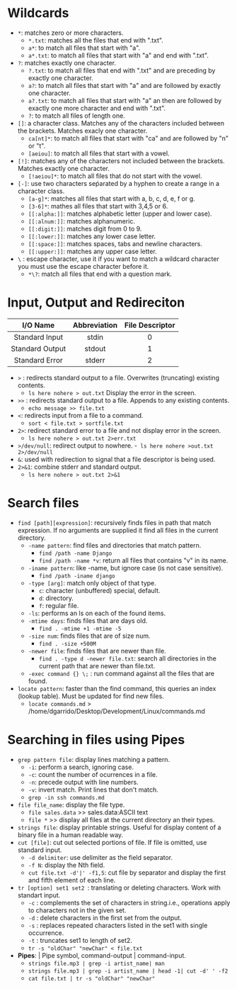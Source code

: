 # Wildcards
- `*`: matches zero or more characters.
  - `*.txt`: matches all the files that end with ".txt".
  - `a*`: to match all files that start with "a".
  - `a*.txt`: to match all files that start with "a" and end with ".txt".
- `?`: matches exactly one character.
  - `?.txt`: to match all files that end with ".txt" and are preceding by exactly one character.
  - `a?`: to match all files that start with "a" and are followed by exactly one character.
  - `a?.txt`: to match all files that start with "a" an then are followed by exactly one more character and end with ".txt".
  - `?`: to match all files of length one.
- `[]`: a character class. Matches any of the characters included between the brackets. Matches exacly one character.
  - `ca[nt]*`: to match all files that start with "ca" and are followed by "n" or "t".
  - `[aeiou]`: to match all files that start with a vowel.
- `[!]`: matches any of the characters not included between the brackets. Matches exactly one character.
  - `[!aeiou]*`: to match all files that do not start with the vowel.
- `[-]`: use two characters seṕarated by a hyphen to create a range in a character class.
  - `[a-g]*`: matches all files that start with a, b, c, d, e, f or g.
  - `[3-6]*`: mathes all files that start with 3,4,5 or 6.
  - `[[:alpha:]]`: matches alphabetic letter (upper and lower case).
  - `[[:alnum:]]`: matches alphanumeric.
  - `[[:digit:]]`: matches digit from 0 to 9.
  - `[[:lower:]]`: matches any lower case letter.
  - `[[:space:]]`: matches spaces, tabs and newline characters.
  - `[[:upper:]]`: matches any upper case letter.
- `\` : escape character, use it if you want to match a wildcard character you must use the escape character before it.
  - `*\?`: match all files that end with a question mark.


# Input, Output and Redireciton

|     I/O Name    | Abbreviation  | File Descriptor |
|:---------------:|:-------------:|:---------------:|
| Standard Input  |     stdin     |        0        |
| Standard Output |     stdout    |        1        |
|  Standard Error |     stderr    |        2        |

- `>` : redirects standard output to a file. Overwrites (truncating) existing contents.
  - `ls here nohere > out.txt` Display the error in the screen.
- `>>` : redirects standard output to a file. Appends to any existing contents.
  - `echo message >> file.txt`
- `<`: redirects input from a file to a command.
  - `sort < file.txt > sortfile.txt`
- `2>`: redirect standard error to a file and not display error in the screen.
  - `ls here nohere > out.txt 2>err.txt`
- `>/dev/null`: redirect output to nowhere.
  -` ls here nohere >out.txt 2>/dev/null`
- `&`: used with redirection to signal that a file descriptor is being used.
- `2>&1`: combine stderr and standard output.
  - `ls here nohere > out.txt 2>&1`


# Search files
- `find [path][expression]`: recursively finds files in path that match expression. If no arguments are supplied it find all files in the current directory.
  - `-name pattern`: find files and directories that match pattern.
      - `find /path -name Django`
      - `find /path -name *v`: return all files that contains "v" in its name.
  - `-iname pattern`: like -name, but ignore case (is not case sensitive).
    - `find /path -iname django`
  - `-type [arg]`: match only object of that type.
    - `c`: character (unbuffered) special, default.
    - `d`: directory.
    - `f`: regular file.
  - `-ls`: performs an ls on each of the found items.
  - `-mtime days`: finds files that are days old.
    - `find . -mtime +1 -mtime -5`
  - `-size num`: finds files that are of size num.
    - `find . -size +500M`
  - `-newer file`: finds files that are newer than file.
    - `find . -type d -newer file.txt`: search all directories in the current path that are newer than file.txt.
  - `-exec command {} \;` : run command against all the files that are found.
- `locate pattern`: faster than the find command, this queries an index (lookup table). Must be updated for find new files.
  - `locate commands.md` > /home/dgarrido/Desktop/Development/Linux/commands.md


# Searching in files using Pipes
- `grep pattern file`: display lines matching a pattern.
  - `-i`: perform a search, ignoring case.
  - `-c`: count the number of ocurrences in a file.
  - `-n`: precede output with line numbers.
  - `-v`: invert match. Print lines that don't match.
  - `grep -in ssh commands.md`
- `file file_name`: display the file type.
  - `file sales.data` >> sales.data:ASCII text
  - `file *` >> display all files at the current directory an their types.
- `strings file`: display printable strings. Useful for display content of a binary file in a human readable way.
- `cut [file]`: cut out selected portions of file. If file is omitted, use standard input.
  - `-d delimiter`: use delimiter as the field separator.
  - `-f N`: display the Nth field.
  - `cut file.txt -d'|' -f1,5`: cut file by separator and display the first and fifth element of each line.
- `tr [option] set1 set2 `: translating or deleting characters. Work with standart input.
  - `-c` : complements the set of characters in string.i.e., operations apply to characters not in the given set.
  - `-d` : delete characters in the first set from the output.
  - `-s` : replaces repeated characters listed in the set1 with single occurrence.
  - `-t` : truncates set1 to length of set2.
  - `tr -s "oldChar" "newChar" < file.txt`
- **Pipes**: | Pipe symbol, command-output | command-input.
  - `strings file.mp3 | grep -i artist_name| man`
  - `strings file.mp3 | grep -i artist_name | head -1| cut -d' ' -f2`
  - `cat file.txt | tr -s "oldChar" "newChar"`